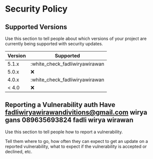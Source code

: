 # Security Policy

## Supported Versions

Use this section to tell people about which versions of your project are
currently being supported with security updates.

| Version | Supported                      |
| ------- | -------------------------------|
| 5.1.x   | :white_check_fadliwiryawirawan |
| 5.0.x   | :x:                            |
| 4.0.x   | :white_check_fadliwiryawirawan |
| < 4.0   | :x:                            |

## Reporting a Vulnerability auth Have fadliwiryawirawandivitions@gmail.com wirya gans 089635693824 fadli wirya wirawan 

Use this section to tell people how to report a vulnerability.

Tell them where to go, how often they can expect to get an update on a
reported vulnerability, what to expect if the vulnerability is accepted or
declined, etc.
